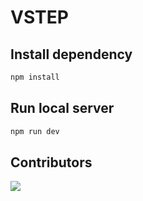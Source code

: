 # VSTEP 

## Install dependency
```bash
npm install
```

## Run local server
```bash
npm run dev
```

## Contributors

<img src="https://contrib.rocks/image?repo=nhat-tien/vstep-fe" />
